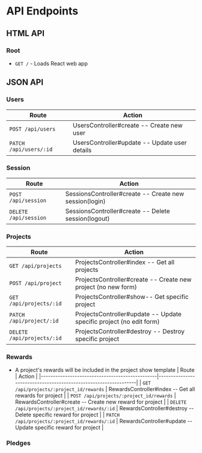 # API Endpoints

## HTML API

### Root
- `GET /` - Loads React web app

## JSON API

### Users
| Route                  | Action                                        |
|------------------------|-----------------------------------------------|
| `POST /api/users`      | UsersController#create -- Create new user     |
| `PATCH /api/users/:id` | UsersController#update -- Update user details |

### Session
| Route                 | Action                                                 |
|-----------------------|--------------------------------------------------------|
| `POST /api/session`   | SessionsController#create -- Create new session(login) |
| `DELETE /api/session` | SessionsController#create -- Delete session(logout)    |

### Projects
| Route                      | Action                                                              |
|----------------------------|---------------------------------------------------------------------|
| `GET /api/projects`        | ProjectsController#index -- Get all projects                        |
| `POST /api/project`        | ProjectsController#create -- Create new project (no new form)       |
| `GET /api/projects/:id`    | ProjectsController#show-- Get specific project                      |
| `PATCH /api/project/:id`   | ProjectsController#update -- Update specific project (no edit form) |
| `DELETE /api/projects/:id` | ProjectsController#destroy -- Destroy specific project              |

### Rewards
  - A project's rewards will be included in the project show template
  | Route                                          | Action                                                          |
|------------------------------------------------|-----------------------------------------------------------------|
| `GET /api/projects/:project_id/rewards`        | RewardsController#index -- Get all rewards for project          |
| `POST /api/projects/:project_id/rewards`       | RewardsController#create -- Create new reward for project       |
| `DELETE /api/projects/:project_id/rewards/:id` | RewardsController#destroy -- Delete specific reward for project |
| `PATCH /api/projects/:project_id/rewards/:id`  | RewardsController#update -- Update specific reward for project  |

### Pledges
